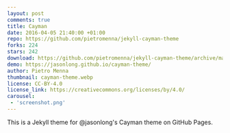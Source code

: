 ```yaml
---
layout: post
comments: true
title: Cayman
date: 2016-04-05 21:40:00 +01:00
repo: https://github.com/pietromenna/jekyll-cayman-theme
forks: 224
stars: 242
download: https://github.com/pietromenna/jekyll-cayman-theme/archive/master.zip
demo: https://jasonlong.github.io/cayman-theme/
author: Pietro Menna
thumbnail: cayman-theme.webp
license: CC-BY-4.0
license_link: https://creativecommons.org/licenses/by/4.0/
carousel:
 - 'screenshot.png'
---
```


This is a Jekyll theme for @jasonlong's Cayman theme on GitHub Pages.
